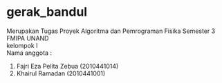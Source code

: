 # gerak_bandul
Merupakan Tugas Proyek Algoritma dan Pemrograman Fisika Semester 3 FMIPA UNAND \
 kelompok I\
Nama anggota :
1. Fajri Eza Pelita Zebua (2010441014)
2. Khairul Ramadan (2010441001)

